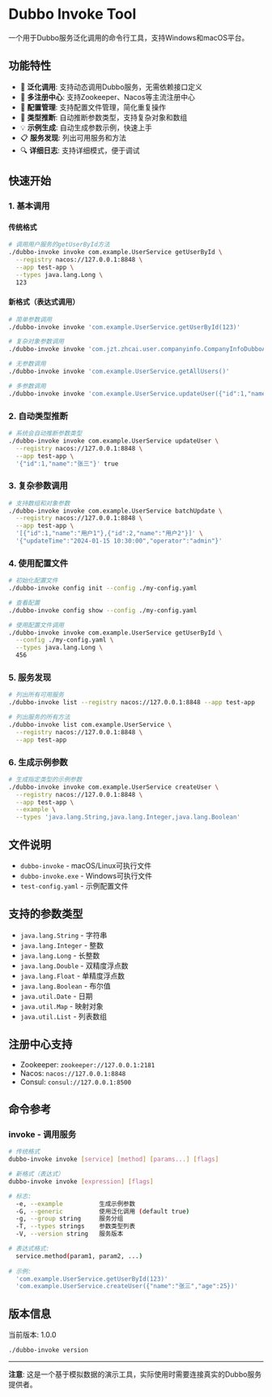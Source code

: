 # Dubbo Invoke Tool

一个用于Dubbo服务泛化调用的命令行工具，支持Windows和macOS平台。

## 功能特性

- 🚀 **泛化调用**: 支持动态调用Dubbo服务，无需依赖接口定义
- 🔧 **多注册中心**: 支持Zookeeper、Nacos等主流注册中心
- 📝 **配置管理**: 支持配置文件管理，简化重复操作
- 🎯 **类型推断**: 自动推断参数类型，支持复杂对象和数组
- 💡 **示例生成**: 自动生成参数示例，快速上手
- 📋 **服务发现**: 列出可用服务和方法
- 🔍 **详细日志**: 支持详细模式，便于调试

## 快速开始

### 1. 基本调用

#### 传统格式
```bash
# 调用用户服务的getUserById方法
./dubbo-invoke invoke com.example.UserService getUserById \
  --registry nacos://127.0.0.1:8848 \
  --app test-app \
  --types java.lang.Long \
  123
```

#### 新格式（表达式调用）
```bash
# 简单参数调用
./dubbo-invoke invoke 'com.example.UserService.getUserById(123)'

# 复杂对象参数调用
./dubbo-invoke invoke 'com.jzt.zhcai.user.companyinfo.CompanyInfoDubboApi.getCompanyInfoFromDb({"class":"com.jzt.zhcai.user.companyinfo.dto.request.UserCompanyInfoDetailReq","companyId":1})'

# 无参数调用
./dubbo-invoke invoke 'com.example.UserService.getAllUsers()'

# 多参数调用
./dubbo-invoke invoke 'com.example.UserService.updateUser({"id":1,"name":"张三"}, true)'
```

### 2. 自动类型推断

```bash
# 系统会自动推断参数类型
./dubbo-invoke invoke com.example.UserService updateUser \
  --registry nacos://127.0.0.1:8848 \
  --app test-app \
  '{"id":1,"name":"张三"}' true
```

### 3. 复杂参数调用

```bash
# 支持数组和对象参数
./dubbo-invoke invoke com.example.UserService batchUpdate \
  --registry nacos://127.0.0.1:8848 \
  --app test-app \
  '[{"id":1,"name":"用户1"},{"id":2,"name":"用户2"}]' \
  '{"updateTime":"2024-01-15 10:30:00","operator":"admin"}'
```

### 4. 使用配置文件

```bash
# 初始化配置文件
./dubbo-invoke config init --config ./my-config.yaml

# 查看配置
./dubbo-invoke config show --config ./my-config.yaml

# 使用配置文件调用
./dubbo-invoke invoke com.example.UserService getUserById \
  --config ./my-config.yaml \
  --types java.lang.Long \
  456
```

### 5. 服务发现

```bash
# 列出所有可用服务
./dubbo-invoke list --registry nacos://127.0.0.1:8848 --app test-app

# 列出服务的所有方法
./dubbo-invoke list com.example.UserService \
  --registry nacos://127.0.0.1:8848 \
  --app test-app
```

### 6. 生成示例参数

```bash
# 生成指定类型的示例参数
./dubbo-invoke invoke com.example.UserService createUser \
  --registry nacos://127.0.0.1:8848 \
  --app test-app \
  --example \
  --types 'java.lang.String,java.lang.Integer,java.lang.Boolean'
```

## 文件说明

- `dubbo-invoke` - macOS/Linux可执行文件
- `dubbo-invoke.exe` - Windows可执行文件
- `test-config.yaml` - 示例配置文件

## 支持的参数类型

- `java.lang.String` - 字符串
- `java.lang.Integer` - 整数
- `java.lang.Long` - 长整数
- `java.lang.Double` - 双精度浮点数
- `java.lang.Float` - 单精度浮点数
- `java.lang.Boolean` - 布尔值
- `java.util.Date` - 日期
- `java.util.Map` - 映射对象
- `java.util.List` - 列表数组

## 注册中心支持

- Zookeeper: `zookeeper://127.0.0.1:2181`
- Nacos: `nacos://127.0.0.1:8848`
- Consul: `consul://127.0.0.1:8500`

## 命令参考

### invoke - 调用服务
```bash
# 传统格式
dubbo-invoke invoke [service] [method] [params...] [flags]

# 新格式（表达式）
dubbo-invoke invoke [expression] [flags]

# 标志:
  -e, --example          生成示例参数
  -G, --generic          使用泛化调用 (default true)
  -g, --group string     服务分组
  -T, --types strings    参数类型列表
  -V, --version string   服务版本

# 表达式格式:
  service.method(param1, param2, ...)
  
# 示例:
  'com.example.UserService.getUserById(123)'
  'com.example.UserService.createUser({"name":"张三","age":25})'
```

## 版本信息

当前版本: 1.0.0

```bash
./dubbo-invoke version
```

---

**注意**: 这是一个基于模拟数据的演示工具，实际使用时需要连接真实的Dubbo服务提供者。